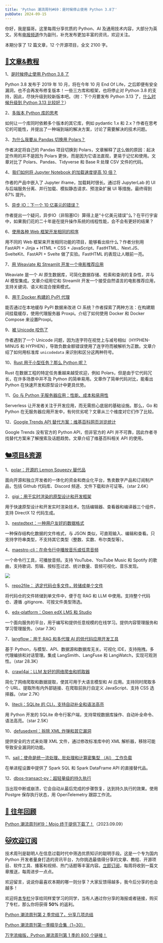 ```yaml
---
title: 'Python 潮流周刊#69：是时候停止使用 Python 3.8了'
pubDate: 2024-09-15
---
```


你好，我是猫哥。这里每周分享优质的 Python、AI 及通用技术内容，大部分为英文。另有[电报频道](https://t.me/pythontrendingweekly)作为副刊，补充发布更加丰富的资讯，欢迎关注。

本期分享了 12 篇文章，12 个开源项目，全文 2100 字。

## [🦄文章&教程](https://xiaobot.net/p/python_weekly)

1、[是时候停止使用 Python 3.8 了](https://pythonspeed.com/articles/stop-using-python-3.8/)

Python 3.8 发布于 2019 年 10 月，将在今年 10 月 End Of Life，之后即便有安全漏洞，也不会再发布修复版本！一些三方库和框架，也将停止对 Python 3.8 的支持，因此，尽快升级到较新版本吧。（附：下个月要发布 Python 3.13 了，[什么时候升级到 Python 3.13 比较好？](https://pythonspeed.com/articles/upgrade-python-3.13/)）

2、[多版本 Python 库的思考](https://lucumr.pocoo.org/2024/9/9/multiversion-python/)

如何让一个库同时依赖多个版本的其它库，例如 pydantic 1.x 和 2.x？作者在思考它的可能性，并提出了一种端到端的解决方案，讨论了需要解决的技术问题。

3、[为什么我要从 Pandas 切换用 Polars？](https://arilamstein.com/blog/2024/09/04/why-im-switching-to-polars/)

作者决定将自己的 Pandas 项目切换到 Polars，文章解释了这么做的原因：起决定作用的并不是因为 Polars 更快，而是因为它语法直观，更易于记忆和使用。文章对比了 Polars、Pandas、Tidyverse 和 Base R 处理 CSV 文件的代码。

4、[我们如何将 Jupyter Notebook 的加载速度提高 10 倍？](https://www.singlestore.com/blog/how-we-made-notebooks-load-10-times-faster/)

作者的产品中嵌入了 Jupyter iframe，加载耗时很长。通过将 JupyterLab 的 UI 与后端服务分离、并行加载、模拟静态请求、预渲染扩展 UI 等措施，最终得到 87% 提升。

5、[异步 IO：下一个 10 亿美元的错误？ ](https://yorickpeterse.com/articles/asynchronous-io-the-next-billion-dollar-mistake/)

作者提出一个疑问，异步IO（非阻塞IO）算得上是“十亿美元错误”么？在平行宇宙中，如果我们花的二十年是在提升操作系统的线程性能，会不会有更好的结果？

6、[使用各种 Web 框架开发相同的程序](https://eugeneyan.com//writing/web-frameworks/)

用不同的 Web 框架来开发相同功能的项目，能够看出些什么？作者分别用 FastAPI + Jinja + HTML + CSS + JavaScript、FastHTML、Next.JS、SvelteKit、FastAPI + Svelte 做了实验。FastHTML 的表现让人眼前一亮。

7、[用 Weaviate 和 Streamlit 开发一个电影推荐应用](https://blog.streamlit.io/how-to-recommendation-app-vector-database-weaviate/)

Weaviate 是一个 AI 原生数据库，可简化数据存储、检索和查询的复杂性，并与 AI 模型集成。文章介绍用它和 Streamlit 开发一个接受自然语言的电影推荐应用，支持关键词、语义和混合搜索模式。

8、[用于 Docker 构建的 PyPI 代理](https://www.robopenguins.com/pypi-proxy/)

能否通过在本地缓存 PyPI 数据来改进 CI 系统？作者探索了两种方法：在构建期间挂载缓存，使用代理服务器 Proxpi。介绍了如何使用 Docker 和 Docker Compose 来设置Proxpi。

9、[被 Unicode 咬伤了](https://pyatl.dev/2024/09/01/bitten-by-unicode/)

作者遇到了一个 Unicode 问题，因为连字符在视觉上与减号相似（HYPHEN-MINUS 和 HYPHEN），导致负数金额错误使用了连字符而被解析为正数。文章介绍了如何用标准库 `unicodedata` 来识别和区分这两种符号。

10、[Rust 用于小型任务？那么 Python 呢？](https://dataengineeringcentral.substack.com/p/rust-for-the-small-things)

Rust 在数据工程的特定任务重越来越受欢迎，例如 Polars，但是由于它代码冗长，在许多场景中并不及 Python 的简单易用。文章作了简单代码对比，能看出 Python 在快速开发和原型设计中更具优势。

11、[Go 与 Python 无服务器应用：性能、成本和易用性](https://atakanerbas.com/programming/2024/08/29/go-vs-python-serverless.html)

Serverless 让开发者关注于开发应用，而无需担心底层的基础设施。那么，Go 和 Python 在无服务器应用开发中，有何优劣呢？文章从三个维度对它们作了比较。

12、[Google Trends API 替代方案：维基百科网页浏览统计](https://substack.com/@franz101/p-148522892)

Google Trends 没有官方的 Python API，但非官方的 API 并不可靠，因此作者寻找替代方案来了解搜索及话题趋势。文章介绍了维基百科相关 API 的使用。

## [🐿️项目&资源](https://xiaobot.net/p/python_weekly)

1、[polar：开源的 Lemon Squeezy 替代品](https://github.com/polarsource/polar)

面向开源和独立开发者的一体化的资金和商业化平台，售卖数字产品和订阅制产品，包括 Github 代码库、Discord 频道、文件下载和许可证等。（star 2.6K）

2、[gigi：用于实时渲染的原型设计和开发框架](https://github.com/electronicarts/gigi)

用于快速原型设计和开发实时渲染技术。包括编辑器、查看器和编译器三个组件，支持 DirectX 12 代码生成。

3、[nestedtext：一种用户友好的数据格式](https://github.com/KenKundert/nestedtext)

一种保存结构化数据的文件格式，与 JSON 类似，可直观输入、编辑和查看。只支持字符串类型，不支持其它类型（整数、实数、布尔类型等）。

4、[maestro-cli：在命令行中播放音乐或任意音频](https://github.com/PrajwalVandana/maestro-cli)

一个命令行工具，可播放音频。支持 YouTube、YouTube Music 和 Spotify 的歌曲，支持歌词、剪辑、按标签过滤、统计数量、音频可视化、音乐发现。

![](https://img.pythoncat.top/maestro-cli.png)

5、[repo2file： 选定代码仓多文件，转储成单个文件](https://github.com/artkulak/repo2file)

将代码仓的文件转储到单文件中，便于在 RAG 和 LLM 中使用。支持整个代码仓、遵循 .gitignore、可按文件类型筛选。

6、[edx-platform：Open edX LMS 和 Studio](https://github.com/openedx/edx-platform)

一个面向服务的平台，用于编写和提供任意规模的在线学习。提供内容管理服务和学习管理服务。（star 7.3K）

7、[langflow：用于 RAG 和多代理 AI 的低代码应用开发工具](https://github.com/langflow-ai/langflow)

基于 Python，与模型、API、数据源和数据库无关。可视化 IDE，支持拖拽。多代理编排和对话管理。集成 LangSmith、LangFuse 和 LangWatch，实现可观测性。（star 28.3K）

8、[crawl4ai：LLM 友好的网络爬虫和抓取器](https://github.com/unclecode/crawl4ai)

简化了网络爬取和数据提取，使其可用于大语言模型和 AI 应用。支持同时爬取多个 URL、提取所有内外部链接、在爬取前执行自定义 JavaScript、支持 CSS 选择器。（star 2.7K）

9、[litecli：SQLite 的 CLI，支持自动补全和语法高亮](https://github.com/dbcli/litecli)

用 Python 开发的 SQLite 命令行客户端，支持常规数据库操作、自动补全命令、语法高亮。（star 2.5K）

10、[defusedxml：拆除 XML 炸弹和其它漏洞](https://github.com/tiran/defusedxml)

提供安全的方式来处理 XML 文件，通过修改标准库中的 XML 解析器，移除可能导致安全漏洞的功能。

11、[sail：使命是统一流处理、批处理和计算密集型 （AI） 工作负载](https://github.com/lakehq/sail)

在单进程设置中提供了 Spark SQL 和 Spark DataFrame API 的直接替代品。

12、[dbos-transact-py：超轻量级的持久执行](https://github.com/dbos-inc/dbos-transact-py)

当出现中断或崩溃，它会自动从最后完成的步骤恢复，达到持久执行的效果。使用 Postgre 保存执行状态，用 OpenTelemetry 跟踪工作流。

## [🐧 往年回顾](https://xiaobot.net/p/python_weekly)

[Python 潮流周刊#19：Mojo 终于提供下载了！](https://pythoncat.top/posts/2023-09-09-weekly)（2023.09.09）

## [🐱欢迎订阅](https://xiaobot.net/p/python_weekly)

技术周刊是聪明人在信息过载时代中筛选优质知识的聪明手段。这是一个专为国内 Python 开发者量身打造的资讯平台，为你挑选最值得分享的文章、教程、开源项目、软件工具、播客和视频、热门话题等丰富内容。[立即订阅](https://xiaobot.net/p/python_weekly)，每周将收到一篇文章推送，每周进步一点点。

欢迎留言，说说你最喜欢本期的哪一则分享？大家反馈得越多，我今后分享的也会越多！

欢迎将[本专栏](https://xiaobot.net/p/python_weekly)分享给同样爱学习的同学，当有人通过你分享的海报或者链接，购买了专栏，那么你将获得 **50%** 的返利。

[Python 潮流周刊第 2 季完结了，分享几项总结](https://pythoncat.top/posts/2024-07-14-iweekly)

[Python 潮流周刊第一季精华合集（1~30）](https://pythoncat.top/posts/2023-12-11-weekly)

[万字浓缩版，Python 潮流周刊第 1 季的 800 个链接！](https://xiaobot.net/post/78c3d645-86fa-4bd8-8eac-46fb192a339e)